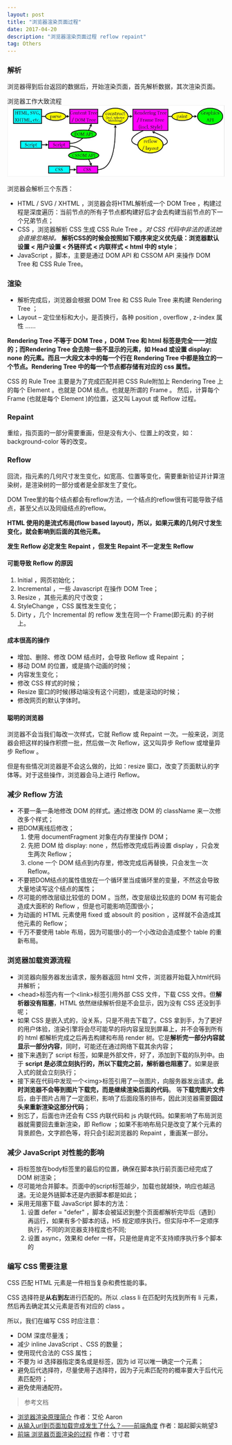 ```yaml
---
layout: post
title: "浏览器渲染页面过程"
date: 2017-04-20
description: "浏览器渲染页面过程 reflow repaint"
tag: Others
---
```


### 解析
浏览器得到后台返回的数据后，开始渲染页面，首先解析数据，其次渲染页面。

浏览器工作大致流程
![浏览器工作大致流程](/images/posts/browser/browser_0.png)

浏览器会解析三个东西：
-	HTML / SVG / XHTML ，浏览器会将HTML解析成一个 DOM Tree ，构建过程是深度遍历：当前节点的所有子节点都构建好后才会去构建当前节点的下一个兄弟节点；
-	CSS ，浏览器解析 CSS 生成 CSS Rule Tree 。*对 CSS 代码中非法的语法她会直接忽略掉。* **解析CSS的时候会按照如下顺序来定义优先级：浏览器默认设置 < 用户设置 < 外链样式 < 内联样式 < html 中的 style**；
-	JavaScript ，脚本，主要是通过 DOM API 和 CSSOM API 来操作 DOM Tree 和 CSS Rule Tree。

### 渲染
-	解析完成后，浏览器会根据 DOM Tree 和 CSS Rule Tree 来构建 Rendering Tree ；
-	Layout – 定位坐标和大小，是否换行，各种 position , overflow , z-index 属性 ……

**Rendering Tree 不等于 DOM Tree ，DOM Tree 和 html 标签是完全一一对应的；而Rendering Tree 会去除一些不显示的元素，如 Head 或设置 display: none 的元素。而且一大段文本中的每一个行在 Rendering Tree 中都是独立的一个节点。Rendering Tree 中的每一个节点都存储有对应的 css 属性。**

CSS 的 Rule Tree 主要是为了完成匹配并把 CSS Rule附加上 Rendering Tree 上的每个 Element 。也就是 DOM 结点。也就是所谓的 Frame 。
然后，计算每个 Frame (也就是每个 Element )的位置，这又叫 Layout 或 Reflow 过程。

### Repaint
重绘，指页面的一部分需要重画，但是没有大小、位置上的改变，如：background-color 等的改变。

### Reflow
回流，指元素的几何尺寸发生变化，如宽高、位置等变化，需要重新验证并计算渲染树，是渲染树的一部分或者是全部发生了变化。

DOM Tree里的每个结点都会有reflow方法，一个结点的reflow很有可能导致子结点，甚至父点以及同级结点的reflow。

**HTML 使用的是流式布局(flow based layout)，所以，如果元素的几何尺寸发生变化，就会影响到后面的其他元素。**

**发生 Reflow 必定发生 Repaint ，但发生 Repaint 不一定发生 Reflow**

#### 可能导致 Reflow 的原因
1.	Initial ，网页初始化；
2.	Incremental ，一些 Javascript 在操作 DOM Tree；
3.	Resize ，其些元素的尺寸改变；
4.	StyleChange ，CSS 属性发生变化；
5.	Dirty ，几个 Incremental 的 reflow 发生在同一个 Frame(即元素) 的子树上。

#### 成本很高的操作
-	增加、删除、修改 DOM 结点时，会导致 Reflow 或 Repaint ；
-	移动 DOM 的位置，或是搞个动画的时候；
-	内容发生变化；
-	修改 CSS 样式的时候；
-	Resize 窗口的时候(移动端没有这个问题)，或是滚动的时候；
-	修改网页的默认字体时。

#### 聪明的浏览器
浏览器不会当我们每改一次样式，它就 Reflow 或 Repaint 一次。一般来说，浏览器会把这样的操作积攒一批，然后做一次 Reflow，这又叫异步 Reflow 或增量异步 Reflow 。

但是有些情况浏览器是不会这么做的，比如：resize 窗口，改变了页面默认的字体等。对于这些操作，浏览器会马上进行 Reflow。

### 减少 Reflow 方法
-	不要一条一条地修改 DOM 的样式。通过修改 DOM 的 className 来一次修改多个样式；
-	把DOM离线后修改；
	1.	使用 documentFragment 对象在内存里操作 DOM；
	2.	先把 DOM 给 display: none ，然后修改完成后再设置 display ，只会发生两次 Reflow；
	3.	clone 一个 DOM 结点到内存里，修改完成后再替换，只会发生一次 Reflow。
-	不要把DOM结点的属性值放在一个循环里当成循环里的变量，不然这会导致大量地读写这个结点的属性；
-	尽可能的修改层级比较低的 DOM 。当然，改变层级比较底的 DOM 有可能会造成大面积的 Reflow ，但是也可能影响范围很小；
-	为动画的 HTML 元素使用 fixed 或 absoult 的 position ，这样就不会造成其他元素的 Reflow；
-	千万不要使用 table 布局，因为可能很小的一个小改动会造成整个 table 的重新布局。

### 浏览器加载资源流程
-	浏览器向服务器发出请求，服务器返回 html 文件，浏览器开始载入html代码并解析；
-	&lt;head&gt;标签内有一个&lt;link&gt;标签引用外部 CSS 文件，下载 CSS 文件。但**解析器没有阻塞**，HTML 依然继续解析但是不会显示，因为没有 CSS 还没到手呢；
-	如果 CSS 是嵌入式的，没关系，只是不用去下载了。CSS 拿到手，为了更好的用户体验，渲染引擎将会尽可能早的将内容呈现到屏幕上，并不会等到所有的 html 都解析完成之后再去构建和布局 render 树。它是**解析完一部分内容就显示一部分内容**，同时，可能还在通过网络下载其余内容；
-	接下来遇到了 script 标签，如果是外部文件，好了，添加到下载的队列中。由于 **script 是必须立刻执行的，所以下载完之前，解析器也阻塞了**。如果是嵌入式的就会立刻执行；
-	接下来在代码中发现一个&lt;img&gt;标签引用了一张图片，向服务器发出请求。**此时浏览器不会等到图片下载完，而是继续渲染后面的代码**。 等**下载完图片文件**后，由于图片占用了一定面积，影响了后面段落的排布，因此浏览器需要**回过头来重新渲染这部分代码**；
-	别忘了，后面也许还会有 CSS 内联代码和 js 内联代码。如果影响了布局浏览器就需要回去重新渲染，即 Reflow ；如果不影响布局只是改变了某个元素的背景颜色，文字颜色等，将只会引起浏览器的 Repaint ，重画某一部分。

### 减少 JavaScript 对性能的影响
-	 将标签放在body标签里的最后的位置，确保在脚本执行前页面已经完成了 DOM 树渲染；
-	尽可能地合并脚本。页面中的script标签越少，加载也就越快，响应也越迅速。无论是外链脚本还是内嵌脚本都是如此；
-	采用无阻塞下载 JavaScript 脚本的方法：
	1.	设置 defer = "defer" ，脚本会被延迟到整个页面都解析完毕后（遇到）再运行，如果有多个脚本的话，H5 规定顺序执行。但实际中不一定顺序执行，不同的浏览器支持程度也不同;
	2.	设置 async，效果和 defer 一样，只是他是肯定不支持顺序执行多个脚本的

### 编写 CSS 需要注意
CSS 匹配 HTML 元素是一件相当复杂和费性能的事。

CSS 选择符是**从右到左**进行匹配的。所以 .class li 在匹配时先找到所有 li 元素，然后再去确定其父元素是否有对应的 class 。

所以，我们在编写 CSS 时应注意：
-	DOM 深度尽量浅；
-	减少 inline JavaScript 、CSS 的数量；
-	使用现代合法的 CSS 属性；
-	不要为 id 选择器指定类名或是标签，因为 id 可以唯一确定一个元素；
-	避免后代选择符，尽量使用子选择符，因为子元素匹配符的概率要大于后代元素匹配符；
-	避免使用通配符。

> 参考文档
- [浏览器渲染原理简介](http://www.cnblogs.com/aaronjs/archive/2013/06/27/3159789.html) 作者：艾伦 Aaron
- [从输入url到页面加载完成发生了什么？——前端角度](http://www.cnblogs.com/daijinxue/p/6640153.html) 作者：踮起脚尖眺望3
- [前端 浏览器页面渲染的过程](http://www.cnblogs.com/cuncunjun/p/6531495.html) 作者：寸寸君
